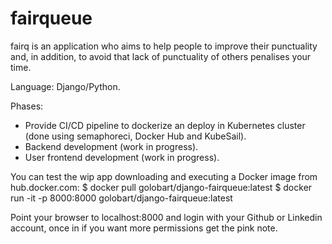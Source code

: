 # fairqueue

fairq is an application who aims to help people to improve their punctuality and, 
in addition, to avoid that lack of punctuality of others penalises your time.

Language: Django/Python.

Phases:
- Provide CI/CD pipeline to dockerize an deploy in Kubernetes cluster (done using semaphoreci, Docker Hub and KubeSail).
- Backend development (work in progress).
- User frontend development (work in progress).

You can test the wip app downloading and executing a Docker image from hub.docker.com:
$ docker pull golobart/django-fairqueue:latest
$ docker run -it -p 8000:8000 golobart/django-fairqueue:latest

Point your browser to localhost:8000 and login with your Github or Linkedin account, 
once in if you want more permissions get the pink note.
